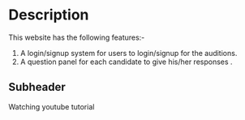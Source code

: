 # Description

This website has the following features:-
1. A login/signup system for users to login/signup for the auditions.
2. A question panel for each candidate to give his/her responses .

## Subheader
Watching youtube tutorial